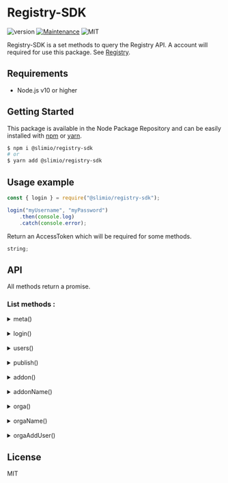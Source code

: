 # Registry-SDK
![version](https://img.shields.io/badge/version-0.1.0-blue.svg)
[![Maintenance](https://img.shields.io/badge/Maintained%3F-yes-green.svg)](https://github.com/SlimIO/is/commit-activity)
![MIT](https://img.shields.io/github/license/mashape/apistatus.svg)

Registry-SDK is a set methods to query the Registry API. A account will required for use this package. See [Registry](https://github.com/SlimIO/Registry).

## Requirements
- Node.js v10 or higher

## Getting Started

This package is available in the Node Package Repository and can be easily installed with [npm](https://docs.npmjs.com/getting-started/what-is-npm) or [yarn](https://yarnpkg.com).

```bash
$ npm i @slimio/registry-sdk
# or
$ yarn add @slimio/registry-sdk
```

## Usage example
```js
const { login } = require("@slimio/registry-sdk");

login("myUsername", "myPassword")
    .then(console.log)
    .catch(console.error);
```
Return an AccessToken which will be required for some methods.
```js
string;
```

## API
All methods return a promise.

### List methods :

<details><summary>meta()</summary>

<br />

__*Service metadata.*__

---

Argument | Value | Required? | Notes 
--- | --- | :---: | --- 

<br />

- Do this :
```js
const { meta } = require("@slimio/registry-sdk");

meta().then(console.log).catch(console.error);
```

- Return :
```js
{
    uptime: number
}
```
</details>

<br />

<details><summary>login()</summary>

<br />

__*Authenticate a user and get an AccessToken.*__

---

Argument | Value | Required? | Notes 
--- | --- | :---: | --- 
myUsername | String | ✅ | Your name 
myPassword | String | ✅ | Your password 

<br />

- Do this :
```js
const { login } = require("@slimio/registry-sdk");

login("myUsername", "myPassword")
    .then(console.log)
    .catch(console.error);
```

- Return :
```js
string;
```
</details>

<br />

<details><summary>users()</summary>

<br />

__*Create a new user.*__

---

Argument | Value | Required? | Notes 
--- | --- | :---: | --- 
newUsername | String | ✅ | User name 
newPassword | String | ✅ | User password 

<br />

- Do this :
```js
const { users } = require("@slimio/registry-sdk");

users("newUsername", "newPassword")
    .then(console.log)
    .catch(console.error);
```

- Return :
```js
{
    userId: number;
}
```
</details>

<br />

<details><summary>publish()</summary>

<br />

__*Create or update an Addon release. This endpoint require an AccessToken.*__

---

Argument | Value | Required? | Notes 
--- | --- | :---: | --- 
pathOfAddonMainDir | String | ✅ | path of the addon main directory 
myToken | String | ✅ | My token obtained with login()

>⚠️ publish() to need that your main directory must contain package.json and slimio.toml files !

<br />

- Do this :
```js
const { login, publish } = require("@slimio/registry-sdk");

async function main() {
    const myToken = await login("myUsername", "myPassword");
    const addonId = await publish("pathOfAddonMainDir", myToken);

    return addonId;
}

main().then(console.log).catch(console.error);
```

- Return :
```js
{
    addonId: number
}
```
</details>

<br />

<details><summary>addon()</summary>

<br />

__*Get all available addons.*__

---

Argument | Value | Required? | Notes 
--- | --- | :---: | --- 

<br />

- Do this :
```js
const { addon } = require("@slimio/registry-sdk");

addon().then(console.log).catch(console.error);
```

- Return :
```js
[index: number]: string;
```
```js
// Example :
[
    "memory",
    "socket",
    "etc."
]
```
</details>

<br />

<details><summary>addonName()</summary>

<br />

__*Get a given addon by his name.*__

---

Argument | Value | Required? | Notes 
--- | --- | :---: | --- 
name | String | ✅ | Addon name

<br />

- Do this :
```js
const { addonName } = require("@slimio/registry-sdk");

addonName("name").then(console.log).catch(console.error);
```

- Return :
```js
{
    name: string,
    description: string,
    git: string,
    createdAt: Date,
    updatedAt: Date,
    author: {
        username: string,
        description: string
    },
    organisations: {
        name: string,
        createdAt: Date,
        updatedAt: Date
    },
    version: [
        {
            version: string,
            createdAt: string
        }
    ]
}
```
</details>

<br />

<details><summary>orga()</summary>

<br />

__*Get all organisations.*__

---

Argument | Value | Required? | Notes 
--- | --- | :---: | --- 

<br />

- Do this :
```js
const { orga } = require("@slimio/registry-sdk");

orga().then(console.log).catch(console.error);
```

- Return :
```js
{
    [name: string]: {
        description: string,
        owner: string,
        users: string[]
        addons: string[]
    }
}
```
</details>

<br />

<details><summary>orgaName()</summary>

<br />

__*Get an organisation by his name.*__

---

Argument | Value | Required? | Notes 
--- | --- | :---: | --- 
name | String | ✅ | Organisation name

<br />

- Do this :
```js
const { orgaName } = require("@slimio/registry-sdk");

orgaName("name").then(console.log).catch(console.error);
```

- Return :
```js
{
    name: string,
    description: string,
    createdAt: Date,
    updatedAt: Date,
    owner: {
        username: string,
        createdAt: Date,
        updatedAt: Date
    },
    users: [
        {
            username: string,
            createdAt: Date,
            updatedAt: Date
        }
    ]
    addons: [
        {
            name: string,
            description: string,
            git: string,
            createdAt: Date,
            updatedAt: Date
        }
    ]
}
```
</details>

<br />

<details><summary>orgaAddUser()</summary>

<br />

__*Add a user to an organisation. This endpoint require an AccessToken.*__

---

Argument | Value | Required? | Notes 
--- | --- | :---: | --- 
orgaName | String | ✅ | Organisation name
newUsername | String | ✅ | User name to insert to organisation
myToken | String | ✅ | My token obtained with login() 

<br />

- Do this :
```js
const { login, orgaAddUser } = require("@slimio/registry-sdk");

async function main() {
    // If the user to add desn't exist in the database, create this.
    await users("newUsername", "newPassword");

    const myToken = await login("myUsername", "myPassword");
    const interfaceRet = await orgaAddUser("orgaName", "newUsername", myToken);

    return interfaceRet;
}

main().then(console.log).catch(console.error);
```
- Return :

```js
{
    createdAt: date,
    updatedAt: date,
    organisationId: number,
    userId: number
}
```
</details>

## License
MIT
